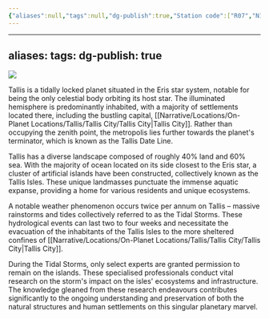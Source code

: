 ```yaml
---
{"aliases":null,"tags":null,"dg-publish":true,"Station code":["R07","N14"],"permalink":"/narrative/locations/worlds/tallis/","dgPassFrontmatter":true}
---
```





---
aliases: 
tags: 
dg-publish: true
---

![](/img/user/Resources/planetcards/tallis.png)

Tallis is a tidally locked planet situated in the Eris star system, notable for being the only celestial body orbiting its host star. The illuminated hemisphere is predominantly inhabited, with a majority of settlements located there, including the bustling capital, [[Narrative/Locations/On-Planet Locations/Tallis/Tallis City/Tallis City\|Tallis City]]. Rather than occupying the zenith point, the metropolis lies further towards the planet's terminator, which is known as the Tallis Date Line. 

Tallis has a diverse landscape composed of roughly 40% land and 60% sea. With the majority of ocean located on its side closest to the Eris star, a cluster of artificial islands have been constructed, collectively known as the Tallis Isles. These unique landmasses punctuate the immense aquatic expanse, providing a home for various residents and unique ecosystems.

A notable weather phenomenon occurs twice per annum on Tallis – massive rainstorms and tides collectively referred to as the Tidal Storms. These hydrological events can last two to four weeks and necessitate the evacuation of the inhabitants of the Tallis Isles to the more sheltered confines of [[Narrative/Locations/On-Planet Locations/Tallis/Tallis City/Tallis City\|Tallis City]].

During the Tidal Storms, only select experts are granted permission to remain on the islands. These specialised professionals conduct vital research on the storm's impact on the isles' ecosystems and infrastructure. The knowledge gleaned from these research endeavours contributes significantly to the ongoing understanding and preservation of both the natural structures and human settlements on this singular planetary marvel.